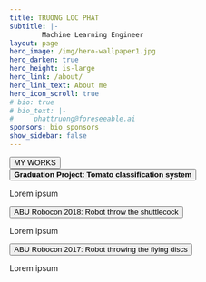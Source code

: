 ```yaml
---
title: TRUONG LOC PHAT
subtitle: |-
        Machine Learning Engineer
layout: page
hero_image: /img/hero-wallpaper1.jpg
hero_darken: true
hero_height: is-large
hero_link: /about/
hero_link_text: About me
hero_icon_scroll: true
# bio: true
# bio_text: |-
#     phattruong@foreseeable.ai
sponsors: bio_sponsors
show_sidebar: false 
---
```


<div class="columns is-mobile is-centered">
<div class="buttons">
<button class="button is-primary is-rounded is-medium is-hovered is-static">
        MY WORKS
</button>
</div>
</div>

<div class="box">
 <div class = "block">
   <button class="button is-primary is-normal is-static">
    <span class="icon is-small has-text-success">
      <i class="fas fa-check-circle"></i>
    </span>
    <span><b>Graduation Project: Tomato classification system</b></span>
   </button>
  </div>
 <div class = "block">
  <p>Lorem ipsum</p>
 </div>
</div>

<div class="box">
 <div class = "block">
   <button class="button is-primary is-normal is-outlined is-static">
    <span class="icon is-small has-text-success">
      <i class="fas fa-check-circle"></i>
    </span>
    <span>ABU Robocon 2018: Robot throw the shuttlecock</span>
   </button>
  </div>
 <div class = "block">
  <p>Lorem ipsum</p>
 </div>
</div>

<div class="box">
 <div class = "block">
   <button class="button is-primary is-normal is-outlined is-static">
    <span class="icon is-small has-text-success">
      <i class="fas fa-check-circle"></i>
    </span>
    <span>ABU Robocon 2017: Robot throwing the flying discs</span>
   </button>
  </div>
 <div class = "block">
  <p>Lorem ipsum</p>
 </div>
</div>



